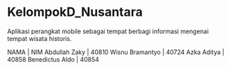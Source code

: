 # KelompokD_Nusantara
Aplikasi perangkat mobile sebagai tempat berbagi informasi mengenai tempat wisata historis.

NAMA 		      	| NIM
Abdullah Zaky       | 40810
Wisnu Bramantyo     | 40724
Azka Aditya         | 40858
Benedictus Aldo     | 40854